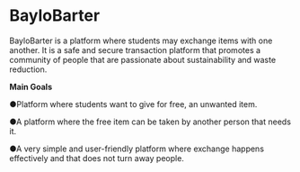 # BayloBarter
BayloBarter is a platform where students may exchange items with one another. It is a safe and secure transaction platform that promotes a community of people that are passionate about sustainability and waste reduction.

**Main Goals**

●Platform where students want to give for free, an unwanted item.

●A platform where the free item can be taken by another person that needs it.

●A very simple and user-friendly platform where exchange happens effectively and that does not turn away people.
